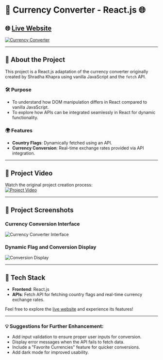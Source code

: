 # 💱 Currency Converter - React.js 🌐  

## 🌐 [Live Website](https://currency-converter-react-js-eight.vercel.app/)  
[![Currency Converter](https://img.shields.io/badge/Click_Here-Currency_Converter-blue)](https://currency-converter-react-js-eight.vercel.app/)  

---

## 🚀 About the Project  
This project is a React.js adaptation of the currency converter originally created by Shradha Khapra using vanilla JavaScript and the `fetch` API.  

### 🛠 Purpose  
- To understand how DOM manipulation differs in React compared to vanilla JavaScript.  
- To explore how APIs can be integrated seamlessly in React for dynamic functionality.  

### 🌍 Features  
- **Country Flags**: Dynamically fetched using an API.  
- **Currency Conversion**: Real-time exchange rates provided via API integration.  

---

## 🎥 Project Video  
Watch the original project creation process:  
[![Project Video](https://img.shields.io/badge/Click_Here-Project_Video-blue)](https://www.youtube.com/watch?v=CyGodpqcid4&t=3983s&pp=ygUOc2hyYWRoYSBraGFwcmE%3D)  

---

## 📸 Project Screenshots  

### Currency Conversion Interface  
![Currency Converter Interface](https://github.com/skp3214/currency-converter-ReactJs/assets/95349420/dda98f84-f4b0-4cbb-9808-1a96811fd74b)  

### Dynamic Flag and Conversion Display  
![Conversion Display](https://github.com/skp3214/currency-converter-ReactJs/assets/95349420/3bfbb14a-db11-40e0-a854-7b404e316432)  

---

## 🔧 Tech Stack  
- **Frontend**: React.js  
- **APIs**: Fetch API for fetching country flags and real-time currency exchange rates.  

Feel free to explore the [live website](https://currency-converter-react-js-eight.vercel.app/) and experience its features!  

---  

### 💡 Suggestions for Further Enhancement:  
- Add input validation to ensure proper user inputs for conversion.  
- Display error messages when the API fails to fetch data.  
- Include a "Favorite Currencies" feature for quicker conversions.  
- Add dark mode for improved usability.  
